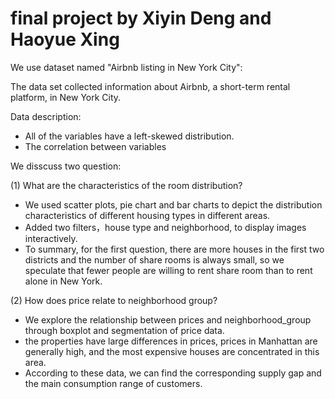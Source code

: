 # final project by Xiyin Deng and Haoyue Xing

We use dataset named "Airbnb listing in New York City":

The data set collected information about Airbnb, a short-term rental platform, in New York City.

Data description:

- All of the variables have a left-skewed distribution.
- The correlation between variables

We disscuss two question:

(1) What are the characteristics of the room distribution?

- We used scatter plots, pie chart and bar charts to depict the distribution characteristics of different housing types in different areas.
- Added two filters，house type and neighborhood, to display images interactively.
- To summary, for the first question, there are more houses in the first two districts and the number of share rooms is always small, so we speculate that fewer people are willing to rent share room than to rent alone in New York.

(2) How does price relate to neighborhood group?

- We explore the relationship between prices and neighborhood_group through boxplot and segmentation of price data.
- the properties have large differences in prices, prices in Manhattan are generally high, and the most expensive houses are concentrated in this area. 
- According to these data, we can find the corresponding supply gap and the main consumption range of customers. 





 
